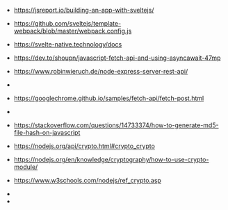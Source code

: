  * https://jsreport.io/building-an-app-with-sveltejs/
 * https://github.com/sveltejs/template-webpack/blob/master/webpack.config.js


 * https://svelte-native.technology/docs
 * https://dev.to/shoupn/javascript-fetch-api-and-using-asyncawait-47mp
 * https://www.robinwieruch.de/node-express-server-rest-api/
 * 
 * https://googlechrome.github.io/samples/fetch-api/fetch-post.html
 * 
 * https://stackoverflow.com/questions/14733374/how-to-generate-md5-file-hash-on-javascript
 * https://nodejs.org/api/crypto.html#crypto_crypto
 * https://nodejs.org/en/knowledge/cryptography/how-to-use-crypto-module/
 * https://www.w3schools.com/nodejs/ref_crypto.asp
 * 
 * 


 